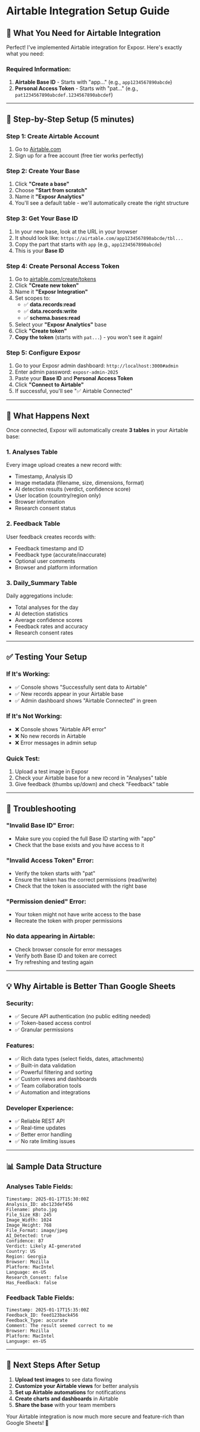 # Airtable Integration Setup Guide

## 🎯 What You Need for Airtable Integration

Perfect! I've implemented Airtable integration for Exposr. Here's exactly what you need:

### **Required Information:**
1. **Airtable Base ID** - Starts with "app..." (e.g., `app1234567890abcde`)
2. **Personal Access Token** - Starts with "pat..." (e.g., `pat1234567890abcdef.1234567890abcdef`)

---

## 🚀 **Step-by-Step Setup (5 minutes)**

### **Step 1: Create Airtable Account**
1. Go to [Airtable.com](https://airtable.com)
2. Sign up for a free account (free tier works perfectly)

### **Step 2: Create Your Base**
1. Click **"Create a base"**
2. Choose **"Start from scratch"**
3. Name it **"Exposr Analytics"**
4. You'll see a default table - we'll automatically create the right structure

### **Step 3: Get Your Base ID**
1. In your new base, look at the URL in your browser
2. It should look like: `https://airtable.com/app1234567890abcde/tbl...`
3. Copy the part that starts with `app` (e.g., `app1234567890abcde`)
4. This is your **Base ID**

### **Step 4: Create Personal Access Token**
1. Go to [airtable.com/create/tokens](https://airtable.com/create/tokens)
2. Click **"Create new token"**
3. Name it **"Exposr Integration"**
4. Set scopes to:
   - ✅ **data.records:read** 
   - ✅ **data.records:write**
   - ✅ **schema.bases:read**
5. Select your **"Exposr Analytics"** base
6. Click **"Create token"**
7. **Copy the token** (starts with `pat...`) - you won't see it again!

### **Step 5: Configure Exposr**
1. Go to your Exposr admin dashboard: `http://localhost:3000#admin`
2. Enter admin password: `exposr-admin-2025`
3. Paste your **Base ID** and **Personal Access Token**
4. Click **"Connect to Airtable"**
5. If successful, you'll see "✅ Airtable Connected"

---

## 🎉 **What Happens Next**

Once connected, Exposr will automatically create **3 tables** in your Airtable base:

### **1. Analyses Table**
Every image upload creates a new record with:
- Timestamp, Analysis ID
- Image metadata (filename, size, dimensions, format)
- AI detection results (verdict, confidence score)
- User location (country/region only)
- Browser information
- Research consent status

### **2. Feedback Table**
User feedback creates records with:
- Feedback timestamp and ID
- Feedback type (accurate/inaccurate)
- Optional user comments
- Browser and platform information

### **3. Daily_Summary Table**
Daily aggregations include:
- Total analyses for the day
- AI detection statistics
- Average confidence scores
- Feedback rates and accuracy
- Research consent rates

---

## ✅ **Testing Your Setup**

### **If It's Working:**
- ✅ Console shows "Successfully sent data to Airtable"
- ✅ New records appear in your Airtable base
- ✅ Admin dashboard shows "Airtable Connected" in green

### **If It's Not Working:**
- ❌ Console shows "Airtable API error"
- ❌ No new records in Airtable
- ❌ Error messages in admin setup

### **Quick Test:**
1. Upload a test image in Exposr
2. Check your Airtable base for a new record in "Analyses" table
3. Give feedback (thumbs up/down) and check "Feedback" table

---

## 🔧 **Troubleshooting**

### **"Invalid Base ID" Error:**
- Make sure you copied the full Base ID starting with "app"
- Check that the base exists and you have access to it

### **"Invalid Access Token" Error:**
- Verify the token starts with "pat"
- Ensure the token has the correct permissions (read/write)
- Check that the token is associated with the right base

### **"Permission denied" Error:**
- Your token might not have write access to the base
- Recreate the token with proper permissions

### **No data appearing in Airtable:**
- Check browser console for error messages
- Verify both Base ID and token are correct
- Try refreshing and testing again

---

## 💡 **Why Airtable is Better Than Google Sheets**

### **Security:**
- ✅ Secure API authentication (no public editing needed)
- ✅ Token-based access control
- ✅ Granular permissions

### **Features:**
- ✅ Rich data types (select fields, dates, attachments)
- ✅ Built-in data validation
- ✅ Powerful filtering and sorting
- ✅ Custom views and dashboards
- ✅ Team collaboration tools
- ✅ Automation and integrations

### **Developer Experience:**
- ✅ Reliable REST API
- ✅ Real-time updates
- ✅ Better error handling
- ✅ No rate limiting issues

---

## 📊 **Sample Data Structure**

### **Analyses Table Fields:**
```
Timestamp: 2025-01-17T15:30:00Z
Analysis_ID: abc123def456
Filename: photo.jpg
File_Size_KB: 245
Image_Width: 1024
Image_Height: 768
File_Format: image/jpeg
AI_Detected: true
Confidence: 87
Verdict: Likely AI-generated
Country: US
Region: Georgia
Browser: Mozilla
Platform: MacIntel
Language: en-US
Research_Consent: false
Has_Feedback: false
```

### **Feedback Table Fields:**
```
Timestamp: 2025-01-17T15:35:00Z
Feedback_ID: feed123back456
Feedback_Type: accurate
Comment: The result seemed correct to me
Browser: Mozilla
Platform: MacIntel
Language: en-US
```

---

## 🚀 **Next Steps After Setup**

1. **Upload test images** to see data flowing
2. **Customize your Airtable views** for better analysis
3. **Set up Airtable automations** for notifications
4. **Create charts and dashboards** in Airtable
5. **Share the base** with your team members

Your Airtable integration is now much more secure and feature-rich than Google Sheets! 🎉
